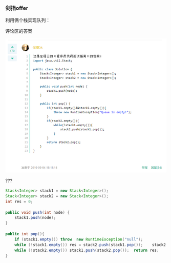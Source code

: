 ### 剑指offer

利用俩个栈实现队列：

评论区的答案

![123](./imgs/垃圾代码1.png)

???

```java
Stack<Integer> stack1 = new Stack<Integer>();
Stack<Integer> stack2 = new Stack<Integer>();
int res = 0;

public void push(int node) {
    stack1.push(node);
}

public int pop(){
    if (stack1.empty()) throw  new RuntimeException("null");
    while (!stack1.empty()) res = stack2.push(stack1.pop());    stack2.pop();
    while (!stack2.empty()) stack1.push(stack2.pop());  return res;
}
```


